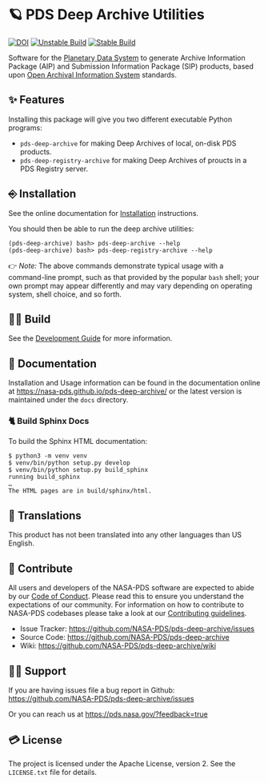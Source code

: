 # 🪐 PDS Deep Archive Utilities


[![DOI](https://zenodo.org/badge/DOI/10.5281/zenodo.5750540.svg)](https://doi.org/10.5281/zenodo.5750540) [![Unstable Build](https://github.com/NASA-PDS/pds-deep-archive/workflows/%F0%9F%A4%AA%20Unstable%20integration%20&%20delivery/badge.svg "Latest unstable integration log")](https://github.com/NASA-PDS/pds-deep-archive/actions?query=workflow%3A%22%F0%9F%A4%AA+Unstable+integration+%26+delivery%22) [![Stable Build](https://github.com/NASA-PDS/pds-deep-archive/workflows/%F0%9F%98%8C%20Stable%20integration%20&%20delivery/badge.svg "Latest stable integration log")](https://github.com/NASA-PDS/pds-deep-archive/actions?query=workflow%3A%22%F0%9F%98%8C+Stable+integration+%26+delivery%2)


Software for the [Planetary Data System](https://pds.nasa.gov/) to generate Archive Information Package (AIP) and Submission Information Package (SIP) products, based upon [Open Archival Information System](https://www2.archivists.org/groups/standards-committee/open-archival-information-system-oais) standards.


## ✨ Features

Installing this package will give you two different executable Python programs:

-   `pds-deep-archive` for making Deep Archives of local, on-disk PDS products.
-   `pds-deep-registry-archive` for making Deep Archives of proucts in a PDS Registry server.


## ⎆ Installation

See the online documentation for [Installation](https://nasa-pds.github.io/pds-deep-archive/installation/index.html) instructions.

You should then be able to run the deep archive utilities:

    (pds-deep-archive) bash> pds-deep-archive --help
    (pds-deep-archive) bash> pds-deep-registry-archive --help

👉 _Note:_ The above commands demonstrate typical usage with a command-line prompt, such as that provided by the popular `bash` shell; your own prompt may appear differently and may vary depending on operating system, shell choice, and so forth.


## 👷‍♂️ Build

See the [Development Guide](https://nasa-pds.github.io/pds-deep-archive/development/index.html) for more information.


## 📄 Documentation

Installation and Usage information can be found in the documentation online at https://nasa-pds.github.io/pds-deep-archive/ or the latest version is maintained under the `docs` directory.


### 🐈 Build Sphinx Docs

To build the Sphinx HTML documentation:

```console
$ python3 -m venv venv
$ venv/bin/python setup.py develop
$ venv/bin/python setup.py build_sphinx
running build_sphinx
…
The HTML pages are in build/sphinx/html.
```


## 🥖 Translations

This product has not been translated into any other languages than US English.


## 👏 Contribute

All users and developers of the NASA-PDS software are expected to abide by our [Code of Conduct](https://github.com/NASA-PDS/.github/blob/main/CODE_OF_CONDUCT.md). Please read this to ensure you understand the expectations of our community. For information on how to contribute to NASA-PDS codebases please take a look at our [Contributing guidelines](https://github.com/NASA-PDS/.github/blob/main/CONTRIBUTING.md).

- Issue Tracker: https://github.com/NASA-PDS/pds-deep-archive/issues
- Source Code: https://github.com/NASA-PDS/pds-deep-archive
- Wiki: https://github.com/NASA-PDS/pds-deep-archive/wiki


## 💁‍♀️ Support

If you are having issues file a bug report in Github: https://github.com/NASA-PDS/pds-deep-archive/issues

Or you can reach us at https://pds.nasa.gov/?feedback=true


## 💳 License

The project is licensed under the Apache License, version 2. See the `LICENSE.txt` file for details.
